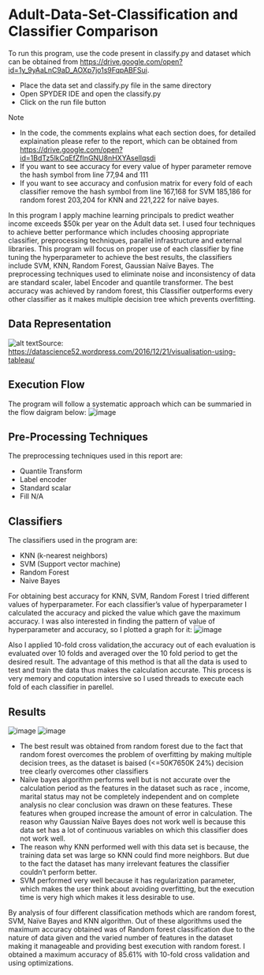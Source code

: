# Adult-Data-Set-Classification and Classifier Comparison
To run this program, use the code present in classify.py and dataset which can be obtained from https://drive.google.com/open?id=1y_9yAaLnC9aD_AOXp7jo1s9FqpABFSui.
- Place the data set and classify.py file in the same directory 
- Open SPYDER IDE and open the classify.py
- Click on the run file button 


Note
- In the code, the comments explains what each section does, for detailed explaination please refer to the report, which can be obtained from https://drive.google.com/open?id=1BdTz5lkCqEfZfInGNU8nHXYAsellqsdi
- If you want to see accuracy for every value of hyper parameter remove the hash symbol from line 77,94 and 111
- If you want to see accuracy and confusion matrix  for every fold of each classifier remove the hash symbol from line 167,168 for SVM 185,186 for random forest 203,204 for KNN and 221,222 for naïve bayes.

In this program I apply machine learning principals to predict weather income exceeds $50k per year on the Adult data set. I used four techniques to achieve better performance which includes choosing appropriate classifier, preprocessing techniques, parallel infrastructure and external libraries. This program will focus on proper use of each classifier by fine tuning the hyperparameter to achieve the best results, the classifiers include SVM, KNN, Random Forest, Gaussian Naïve Bayes. The preprocessing techniques used to eliminate noise and inconsistency of data are standard scaler, label Encoder and quantile transformer. The best accuracy was achieved by random forest, this Classifier outperforms every other classifier as it makes multiple decision tree which prevents overfitting.


## Data Representation
![alt text](https://datascience52.files.wordpress.com/2016/12/11.jpg?w=1108&h=737&crop=1)Source: https://datascience52.wordpress.com/2016/12/21/visualisation-using-tableau/


## Execution Flow
The program will follow a systematic approach which can be summaried in the flow daigram below:
![image](https://user-images.githubusercontent.com/25578052/42407126-5e840a26-81f9-11e8-94d0-9a1465fa5e10.png)


## Pre-Processing Techniques
The preprocessing techniques used in this report are:
- Quantile Transform
- Label encoder
- Standard scalar
- Fill N/A


## Classifiers
The classifiers used in the program are:
- KNN (k-nearest neighbors)
- SVM (Support vector machine)
- Random Forest
- Naive Bayes


For obtaining best accuracy for KNN, SVM, Random Forest I tried different values of hyperparameter. For each classifier’s value of hyperparameter I calculated the accuracy and picked the value which gave the maximum accuracy. I was also interested in finding the pattern of value of hyperparameter and accuracy, so I plotted a graph for it:
![image](https://user-images.githubusercontent.com/25578052/42407191-fea74a94-81fa-11e8-8e87-164dd053f2c6.png)

Also I applied 10-fold cross validation,the accuracy out of each evaluation is evaluated over 10 folds and averaged over the 10 fold period to get the desired result. The advantage of this method is that all the data is used to test and train the data thus makes the calculation accurate. This process is very memory and coputation intersive so I used threads to execute each fold of each classifier in parellel.

## Results
![image](https://user-images.githubusercontent.com/25578052/42407334-6e8a55c0-81fd-11e8-931d-a2a538251a87.png)
![image](https://user-images.githubusercontent.com/25578052/42407345-94c7f026-81fd-11e8-91c0-3621708aa56a.png)


- The best result was obtained from random forest due to the fact that random forest overcomes the problem of overfitting by making multiple decision trees, as the dataset is baised (<=$50K 76%, >$50K 24%) decision tree clearly overcomes other classifiers
- Naïve bayes algorithm performs well but is not accurate over the calculation period as the features in the dataset such as race , income, marital status may not be completely independent and on complete analysis no clear conclusion was drawn on these features. These features when grouped increase the amount of error in calculation. The reason why Gaussian Naïve Bayes does not work well is because this data set has a lot of continuous variables on which this classifier does not work well.
- The reason why KNN performed well with this data set is because, the training data set was large so KNN could find more neighbors. But due to the fact the dataset has many irrelevant features the classifier couldn’t perform better.
- SVM performed very well because it has regularization parameter, which makes the user think about avoiding overfitting, but the execution time is very high which makes it less desirable to use.


By analysis of four different classification methods which are random forest, SVM, Naïve Bayes and KNN algorithm. Out of these algorithms used the maximum accuracy obtained was of Random forest classification due to the nature of data given and the varied number of features in the dataset making it manageable and providing best execution with random forest. I obtained a maximum accuracy of 85.61% with 10-fold cross validation and using optimizations.



